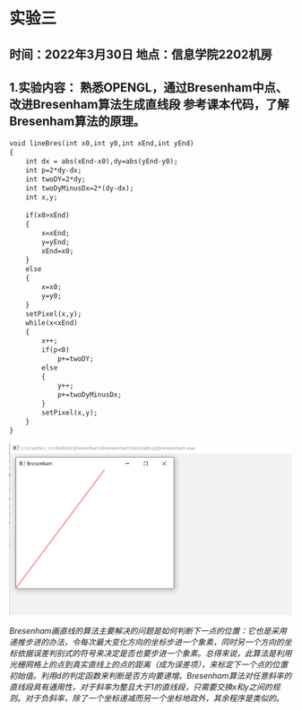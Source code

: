 # 实验三
## 时间：2022年3月30日  地点：信息学院2202机房
## 1.实验内容：  熟悉OPENGL，通过Bresenham中点、改进Bresenham算法生成直线段  参考课本代码，了解Bresenham算法的原理。
```  
void lineBres(int x0,int y0,int xEnd,int yEnd)
{
    int dx = abs(xEnd-x0),dy=abs(yEnd-y0);
    int p=2*dy-dx;
    int twoDY=2*dy;
    int twoDyMinusDx=2*(dy-dx);
    int x,y;

    if(x0>xEnd)
    {
        x=xEnd;
        y=yEnd;
        xEnd=x0;
    }
    else
    {
        x=x0;
        y=y0;
    }
    setPixel(x,y);
    while(x<xEnd)
    {
        x++;
        if(p<0)
            p+=twoDY;
        else
        {
            y++;
            p+=twoDyMinusDx;
        }
        setPixel(x,y);
    }
}
```

![image](https://github.com/Polaris1491319352/Graphics/blob/main/image/work_3.jpg)

_Bresenham画直线的算法主要解决的问题是如何判断下一点的位置：它也是采用递推步进的办法，令每次最大变化方向的坐标步进一个象素，同时另一个方向的坐标依据误差判别式的符号来决定是否也要步进一个象素。总得来说，此算法是利用光栅网格上的点到真实直线上的点的距离（成为误差项），来标定下一个点的位置初始值。利用d的判定函数来判断是否方向要递增。Bresenham算法对任意斜率的直线段具有通用性，对于斜率为整且大于1的直线段，只需要交换x和y之间的规则。对于负斜率，除了一个坐标递减而另一个坐标地政外，其余程序是类似的。_
